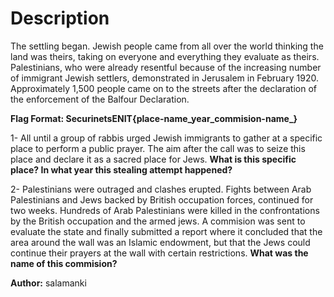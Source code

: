 # Description


The settling began. Jewish people came from all over the world thinking the land was theirs, taking on everyone and everything they evaluate as theirs.
Palestinians, who were already resentful because of the increasing number of immigrant Jewish settlers, demonstrated in Jerusalem in February 1920. Approximately 1,500 people came on to the streets after the declaration of the enforcement of the Balfour Declaration.

**Flag Format: SecurinetsENIT{place-name_year_commision-name_}**

1- All until a group of rabbis urged Jewish immigrants to gather at a specific place to perform a public prayer. The aim after the call was to seize this place and declare it as a sacred place for Jews. **What is this specific place? In what year this stealing attempt happened?**


2- Palestinians were outraged and clashes erupted. Fights between Arab Palestinians and Jews backed by British occupation forces, continued for two weeks. Hundreds of Arab Palestinians were killed in the confrontations by the British occupation and the armed jews. A commision was sent to evaluate the state and finally submitted a report where it concluded that the area around the wall was an Islamic endowment, but that the Jews could continue their prayers at the wall with certain restrictions. 
**What was the name of this commision?**

**Author:** salamanki
